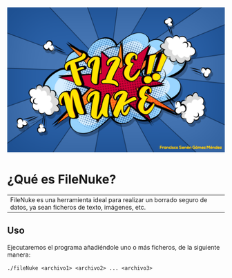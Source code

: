 # ![fileNuke](https://github.com/X5K0/FileNuke/blob/main/FileNuke.png)

# ¿Qué es FileNuke?
<table>
<tr>
<td>
FileNuke es una herramienta ideal para realizar un borrado seguro de datos, ya sean ficheros de texto, imágenes, etc.
</td>
</tr>
</table>


## Uso
Ejecutaremos el programa añadiéndole uno o más ficheros, de la siguiente manera:

```
./fileNuke <archivo1> <archivo2> ... <archivo3>
```
